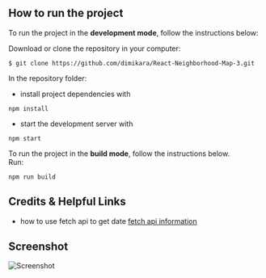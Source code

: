 ## How to run the project

To run the project in the **development mode**, follow the instructions below:

Download or clone the repository in your computer:
```
$ git clone https://github.com/dimikara/React-Neighborhood-Map-3.git
```
In the repository folder:
* install project dependencies with
```
npm install

```
* start the development server with
```
npm start
```

To run the project in the **build mode**, follow the instructions below.<br>
Run:
```
npm run build
```
## Credits & Helpful Links
* how to use fetch api to get date [fetch api information](https://developer.foursquare.com/docs/api/venues/explore)

## Screenshot
![Screenshot](./udacitymap/src/readmepicture/mapPicture.png "picture for map")